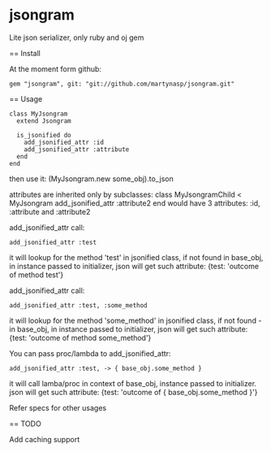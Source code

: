 jsongram
========

Lite json serializer, only ruby and oj gem

== Install

At the moment form github:

    gem "jsongram", git: "git://github.com/martynasp/jsongram.git"

== Usage

    class MyJsongram
      extend Jsongram
    
      is_jsonified do
        add_jsonified_attr :id
        add_jsonified_attr :attribute
      end
    end

then use it: (MyJsongram.new some_obj).to_json

attributes are inherited only by subclasses:
    class MyJsongramChild < MyJsongram
      add_jsonified_attr :attribute2
    end
would have 3 attributes: :id, :attribute and :attribute2

add_jsonified_attr call:

    add_jsonified_attr :test

it will lookup for the method 'test' in jsonified class, if not found in base_obj,
in instance passed to initializer, json will get such attribute: {test: 'outcome of method test'}

add_jsonified_attr call:

    add_jsonified_attr :test, :some_method

it will lookup for the method 'some_method' in jsonified class, if not found - in base_obj,
in instance passed to initializer, json will get such attribute: {test: 'outcome of method some_method'}

You can pass proc/lambda to add_jsonified_attr:

    add_jsonified_attr :test, -> { base_obj.some_method }

it will call lamba/proc in context of base_obj, instance passed to initializer.
json will get such attribute: {test: 'outcome of { base_obj.some_method }'}

Refer specs for other usages

== TODO

Add caching support
